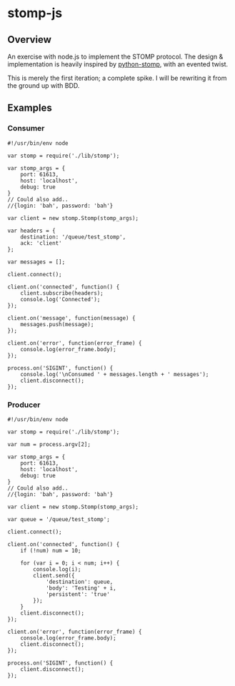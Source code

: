 stomp-js
========

## Overview

An exercise with node.js to implement the STOMP protocol.
The design & implementation is heavily inspired by [python-stomp](http://bitbucket.org/benjaminws/python-stomp/), with an evented twist.

This is merely the first iteration; a complete spike.  I will be rewriting it from the ground up with BDD.

## Examples

### Consumer

    #!/usr/bin/env node

    var stomp = require('./lib/stomp');

    var stomp_args = {
        port: 61613,
        host: 'localhost',
        debug: true
    }
    // Could also add..
    //{login: 'bah', password: 'bah'}

    var client = new stomp.Stomp(stomp_args);

    var headers = {
        destination: '/queue/test_stomp',
        ack: 'client'
    };

    var messages = [];

    client.connect();

    client.on('connected', function() {
        client.subscribe(headers);
        console.log('Connected');
    });

    client.on('message', function(message) {
        messages.push(message);
    });

    client.on('error', function(error_frame) {
        console.log(error_frame.body);
    });

    process.on('SIGINT', function() {
        console.log('\nConsumed ' + messages.length + ' messages');
        client.disconnect();
    });

### Producer

    #!/usr/bin/env node

    var stomp = require('./lib/stomp');

    var num = process.argv[2];

    var stomp_args = {
        port: 61613,
        host: 'localhost',
        debug: true
    }
    // Could also add..
    //{login: 'bah', password: 'bah'}

    var client = new stomp.Stomp(stomp_args);

    var queue = '/queue/test_stomp';

    client.connect();

    client.on('connected', function() {
        if (!num) num = 10;

        for (var i = 0; i < num; i++) {
            console.log(i);
            client.send({
                'destination': queue,
                'body': 'Testing' + i,
                'persistent': 'true'
            });
        }
        client.disconnect();
    });

    client.on('error', function(error_frame) {
        console.log(error_frame.body);
        client.disconnect();
    });

    process.on('SIGINT', function() {
        client.disconnect();
    });
